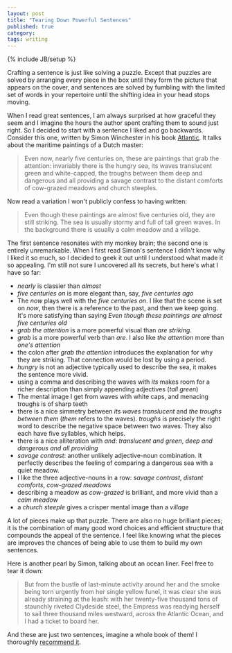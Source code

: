 ```yaml
---
layout: post
title: "Tearing Down Powerful Sentences"
published: true
category:
tags: writing
---
```

{% include JB/setup %}

Crafting a sentence is just like solving a puzzle. Except that puzzles are solved by arranging every piece in the box until they form the picture that appears on the cover, and sentences are solved by fumbling with the limited set of words in your repertoire until the shifting idea in your head stops moving.

When I read great sentences, I am always surprised at how graceful they seem and I imagine the hours the author spent crafting them to sound just right. So I decided to start with a sentence I liked and go backwards. Consider this one, written by Simon Winchester in his book [Atlantic](http://www.amazon.com/Atlantic-Battles-Discoveries-Titanic-Million/dp/0061702625/ref=sr_1_1?s=books&ie=UTF8&qid=1378866077&sr=1-1&keywords=simon+winchester+atlantic). It talks about the maritime paintings of a Dutch master:

> Even now, nearly five centuries on, these are paintings that grab the attention: invariably there is the hungry sea, its waves translucent green and white-capped, the troughs between them deep and dangerous and all providing a savage contrast to the distant comforts of cow-grazed meadows and church steeples.

Now read a variation I won't publicly confess to having written:

> Even though these paintings are almost five centuries old, they are still striking. The sea is usually stormy and full of tall green waves. In the background there is usually a calm meadow and a village.

The first sentence resonates with my monkey brain; the second one is entirely unremarkable. When I first read Simon's sentence I didn't know why I liked it so much, so I decided to geek it out until I understood what made it so appealing. I'm still not sure I uncovered all its secrets, but here's what I have so far:

* *nearly* is classier than *almost*
* *five centuries on* is more elegant than, say, *five centuries ago*
* The *now* plays well with the *five centuries on*. I like that the scene is set on *now*, then there is a reference to the past, and then we keep going. It's more satisfying than saying *Even though these paintings are almost five centuries old*
* *grab the attention* is a more powerful visual than *are striking*.
* *grab* is a more powerful verb than *are*. I also like *the attention* more than *one's attention*
* the colon after *grab the attention* introduces the explanation for why they are striking. That connection would be lost by using a period.
* *hungry* is not an adjective typically used to describe the sea, it makes the sentence more vivid.
* using a comma and describing the waves with *its* makes room for a richer description than simply appending adjectives (*tall green*)
* The mental image I get from waves with white caps, and menacing troughs is of sharp teeth
* there is a nice simmetry between *its waves translucent* and *the troughs between them* (*them* refers to the waves). *troughs* is precisely the right word to describe the negative space between two waves. They also each have five syllables, which helps.
* there is a nice alliteration with *and*: *translucent and green*, *deep and dangerous and all providing*
* *savage contrast*: another unlikely adjective-noun combination. It perfectly describes the feeling of comparing a dangerous sea with a quiet meadow.
* I like the three adjective-nouns in a row: *savage contrast*, *distant comforts*, *cow-grazed meadows*
* describing a meadow as *cow-grazed* is brilliant, and more vivid than a *calm meadow*
* a *church steeple* gives a crisper mental image than a *village*

A lot of pieces make up that puzzle. There are also no huge brilliant pieces; it is the combination of many good word choices and efficient structure that compounds the appeal of the sentence. I feel like knowing what the pieces are improves the chances of being able to use them to build my own sentences.

Here is another pearl by Simon, talking about an ocean liner. Feel free to tear it down:

> But from the bustle of last-minute activity around her and the smoke being torn urgently from her single yellow funel, it was clear she was already straining at the leash: with her twenty-five thousand tons of staunchly riveted Clydeside steel, the Empress was readying herself to sail three thousand miles westward, across the Atlantic Ocean, and I had a ticket to board her.

And these are just two sentences, imagine a whole book of them! I thoroughly [recommend it](http://www.amazon.com/Atlantic-Battles-Discoveries-Titanic-Million/dp/0061702625/ref=sr_1_1?s=books&ie=UTF8&qid=1378866077&sr=1-1&keywords=simon+winchester+atlantic).
